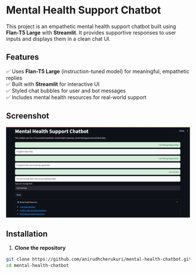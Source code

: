 #  Mental Health Support Chatbot

This project is an empathetic mental health support chatbot built using **Flan-T5 Large** with **Streamlit**. It provides supportive responses to user inputs and displays them in a clean chat UI.

##  Features

✅ Uses **Flan-T5 Large** (instruction-tuned model) for meaningful, empathetic replies  
✅ Built with **Streamlit** for interactive UI  
✅ Styled chat bubbles for user and bot messages  
✅ Includes mental health resources for real-world support


##  Screenshot

![Mental Health Chatbot Screenshot](./Screenshot%202025-07-07%20113335.png)

##  Installation

1. **Clone the repository**

```bash
git clone https://github.com/anirudhcherukuri/mental-health-chatbot.git
cd mental-health-chatbot
